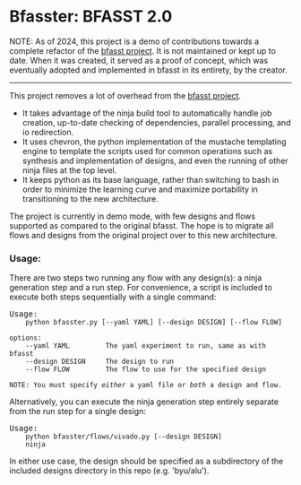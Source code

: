 # Bfasster: BFASST 2.0

NOTE: As of 2024, this project is a demo of contributions towards a complete refactor of the [bfasst project](https://github.com/byuccl/bfasst). It is not maintained or kept up to date. When it was created, it served as a proof of concept, which was eventually adopted and implemented in bfasst in its entirety, by the creator.
___

This project removes a lot of overhead from the [bfasst project](https://github.com/byuccl/bfasst). 
* It takes advantage of the ninja build tool to automatically handle job creation, up-to-date checking of dependencies, parallel processing, and io redirection. 
* It uses chevron, the python implementation of the mustache templating engine to template the scripts used for common operations such as synthesis and implementation of designs, and even the running of other ninja files at the top level.
* It keeps python as its base language, rather than switching to bash in order to minimize the learning curve and maximize portability in transitioning to the new architecture.

The project is currently in demo mode, with few designs and flows supported as compared to the original bfasst. The hope is to migrate all flows and designs from the original project over to this new architecture.

### Usage:

There are two steps two running any flow with any design(s): a ninja generation step and a run step. For convenience, a script is included to execute both steps sequentially with a single command:

<pre>Usage:<code>
    python bfasster.py [--yaml YAML] [--design DESIGN] [--flow FLOW]

options:
    --yaml YAML         The yaml experiment to run, same as with bfasst
    --design DESIGN     The design to run
    --flow FLOW         The flow to use for the specified design

NOTE: You must specify <em>either</em> a yaml file or <em>both</em> a design and flow.
</code></pre>

Alternatively, you can execute the ninja generation step entirely separate from the run step for a single design:

<pre style="padding-top:0">Usage:<code>
    python bfasster/flows/vivado.py [--design DESIGN]
    ninja
</code></pre>
In either use case, the design should be specified as a subdirectory of the included designs directory in this repo (e.g. 'byu/alu').
